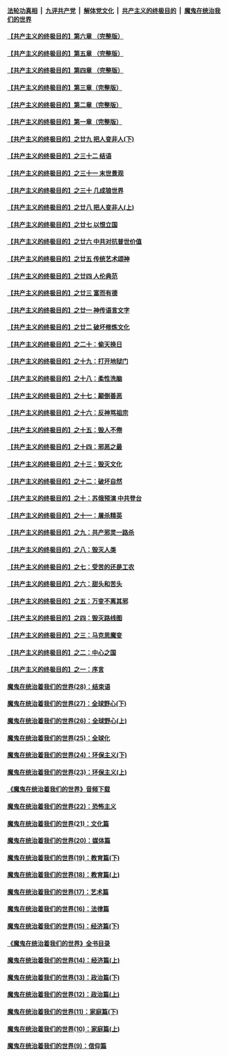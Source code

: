 

####  [法轮功真相](../../../../basic/blob/master/README.md?t=06100001) &nbsp;|&nbsp; [九评共产党](../../../../9ping.md/blob/master/README.md?t=06100001) &nbsp;|&nbsp; [解体党文化](../../../../jtdwh.md/blob/master/README.md?t=06100001)  &nbsp;|&nbsp; [共产主义的终极目的](../../../../gczydzjmd.md/blob/master/README.md?t=06100001) &nbsp;|&nbsp; [魔鬼在统治我们的世界](../../../../mgztzwmdsj.md/blob/master/README.md?t=06100001) 

#### [【共产主义的终极目的】第六章 （完整版）](../pages/nsc422/n11428913.md?t=06100001) 

#### [【共产主义的终极目的】第五章 （完整版）](../pages/nsc422/n11428912.md?t=06100001) 

#### [【共产主义的终极目的】第四章 （完整版）](../pages/nsc422/n11428907.md?t=06100001) 

#### [【共产主义的终极目的】第三章（完整版）](../pages/nsc422/n11428848.md?t=06100001) 

#### [【共产主义的终极目的】第二章（完整版）](../pages/nsc422/n11428831.md?t=06100001) 

#### [【共产主义的终极目的】第一章（完整版）](../pages/nsc422/n11417651.md?t=06100001) 

#### [【共产主义的终极目的】之廿九 把人变非人(下)](../pages/nsc422/n11344140.md?t=06100001) 

#### [【共产主义的终极目的】之三十二 结语](../pages/nsc422/n11360535.md?t=06100001) 

#### [【共产主义的终极目的】之三十一 末世景观](../pages/nsc422/n11351129.md?t=06100001) 

#### [【共产主义的终极目的】之三十 几成狼世界](../pages/nsc422/n11348280.md?t=06100001) 

#### [【共产主义的终极目的】之廿八 把人变非人(上)](../pages/nsc422/n11340492.md?t=06100001) 

#### [【共产主义的终极目的】之廿七 以恨立国](../pages/nsc422/n11336944.md?t=06100001) 

#### [【共产主义的终极目的】之廿六 中共对抗普世价值](../pages/nsc422/n11324785.md?t=06100001) 

#### [【共产主义的终极目的】之廿五 传统艺术颂神](../pages/nsc422/n11296396.md?t=06100001) 

#### [【共产主义的终极目的】之廿四 人伦典范](../pages/nsc422/n11296397.md?t=06100001) 

#### [【共产主义的终极目的】之廿三 富而有德](../pages/nsc422/n11283598.md?t=06100001) 

#### [【共产主义的终极目的】之廿一 神传语言文字](../pages/nsc422/n11263265.md?t=06100001) 

#### [【共产主义的终极目的】之廿二 破坏修炼文化](../pages/nsc422/n11245728.md?t=06100001) 

#### [【共产主义的终极目的】之二十：偷天换日](../pages/nsc422/n11238846.md?t=06100001) 

#### [【共产主义的终极目的】之十九：打开地狱门](../pages/nsc422/n11206376.md?t=06100001) 

#### [【共产主义的终极目的】之十八：柔性洗脑](../pages/nsc422/n11199994.md?t=06100001) 

#### [【共产主义的终极目的】之十七：颠倒善恶](../pages/nsc422/n11179782.md?t=06100001) 

#### [【共产主义的终极目的】之十六：反神骂祖宗](../pages/nsc422/n11166798.md?t=06100001) 

#### [【共产主义的终极目的】之十五：毁人不倦](../pages/nsc422/n11166792.md?t=06100001) 

#### [【共产主义的终极目的】之十四：邪恶之最](../pages/nsc422/n11150249.md?t=06100001) 

#### [【共产主义的终极目的】之十三：毁灭文化](../pages/nsc422/n11135227.md?t=06100001) 

#### [【共产主义的终极目的】之十二：破坏自然](../pages/nsc422/n11135214.md?t=06100001) 

#### [【共产主义的终极目的】之十：苏俄预演 中共登台](../pages/nsc422/n11118424.md?t=06100001) 

#### [【共产主义的终极目的】之十一：屠杀精英](../pages/nsc422/n11118442.md?t=06100001) 

#### [【共产主义的终极目的】之九：共产邪灵一路杀](../pages/nsc422/n11114139.md?t=06100001) 

#### [【共产主义的终极目的】之八：毁灭人类](../pages/nsc422/n11108503.md?t=06100001) 

#### [【共产主义的终极目的】之七：受苦的还是工农](../pages/nsc422/n11101809.md?t=06100001) 

#### [【共产主义的终极目的】之六：甜头和苦头](../pages/nsc422/n11096971.md?t=06100001) 

#### [【共产主义的终极目的】之五：万变不离其邪](../pages/nsc422/n11091285.md?t=06100001) 

#### [【共产主义的终极目的】之四：毁灭路线图](../pages/nsc422/n11086284.md?t=06100001) 

#### [【共产主义的终极目的】之三：马克思魔变](../pages/nsc422/n11061941.md?t=06100001) 

#### [【共产主义的终极目的】之二：中心之国](../pages/nsc422/n11047728.md?t=06100001) 

#### [【共产主义的终极目的】之一：序言](../pages/nsc422/n11086077.md?t=06100001) 

#### [魔鬼在统治着我们的世界(28)：结束语](../pages/nsc422/n10936246.md?t=06100001) 

#### [魔鬼在统治着我们的世界(27)：全球野心(下)](../pages/nsc422/n10928319.md?t=06100001) 

#### [魔鬼在统治着我们的世界(26)：全球野心(上)](../pages/nsc422/n10900318.md?t=06100001) 

#### [魔鬼在统治着我们的世界(25)：全球化](../pages/nsc422/n10788205.md?t=06100001) 

#### [魔鬼在统治着我们的世界(24)：环保主义(下)](../pages/nsc422/n10695307.md?t=06100001) 

#### [魔鬼在统治着我们的世界(23)：环保主义(上)](../pages/nsc422/n10688613.md?t=06100001) 

#### [《魔鬼在统治着我们的世界》音频下载](../pages/nsc422/n10635553.md?t=06100001) 

#### [魔鬼在统治着我们的世界(22)：恐怖主义](../pages/nsc422/n10614727.md?t=06100001) 

#### [魔鬼在统治着我们的世界(21)：文化篇](../pages/nsc422/n10597706.md?t=06100001) 

#### [魔鬼在统治着我们的世界(20)：媒体篇](../pages/nsc422/n10586579.md?t=06100001) 

#### [魔鬼在统治着我们的世界(19)：教育篇(下)](../pages/nsc422/n10564808.md?t=06100001) 

#### [魔鬼在统治着我们的世界(18)：教育篇(上)](../pages/nsc422/n10526970.md?t=06100001) 

#### [魔鬼在统治着我们的世界(17)：艺术篇](../pages/nsc422/n10499093.md?t=06100001) 

#### [魔鬼在统治着我们的世界(16)：法律篇](../pages/nsc422/n10485969.md?t=06100001) 

#### [魔鬼在统治着我们的世界(15)：经济篇(下)](../pages/nsc422/n10469975.md?t=06100001) 

#### [《魔鬼在统治着我们的世界》全书目录](../pages/nsc422/n10464261.md?t=06100001) 

#### [魔鬼在统治着我们的世界(14)：经济篇(上)](../pages/nsc422/n10457370.md?t=06100001) 

#### [魔鬼在统治着我们的世界(13)：政治篇(下)](../pages/nsc422/n10448270.md?t=06100001) 

#### [魔鬼在统治着我们的世界(12)：政治篇(上)](../pages/nsc422/n10444576.md?t=06100001) 

#### [魔鬼在统治着我们的世界(11)：家庭篇(下)](../pages/nsc422/n10440961.md?t=06100001) 

#### [魔鬼在统治着我们的世界(10)：家庭篇(上)](../pages/nsc422/n10435448.md?t=06100001) 

#### [魔鬼在统治着我们的世界(9)：信仰篇](../pages/nsc422/n10432159.md?t=06100001) 


